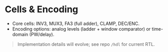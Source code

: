 # Cells & Encoding

- Core cells: INV3, MUX3, FA3 (full adder), CLAMP, DEC/ENC.
- Encoding options: analog levels (ladder + window comparator) or time-domain (PW/delay).

> Implementation details will evolve; see repo `/hdl` for current RTL.
